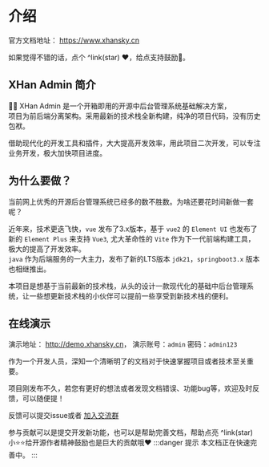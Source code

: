 ---
---

# 介绍

官方文档地址： <https://www.xhansky.cn>

如果觉得不错的话，点个 ^link(star)  ❤️，给点支持鼓励🌹。

## XHan Admin 简介

🎉🎉 XHan Admin 是一个开箱即用的开源中后台管理系统基础解决方案，<br>
项目为前后端分离架构。采用最新的技术栈全新构建，纯净的项目代码，没有历史包袱。<br>

借助现代化的开发工具和插件，大大提高开发效率，用此项目二次开发，可以专注业务开发，极大加快项目进度。

## 为什么要做？

当前网上优秀的开源后台管理系统已经多的数不胜数。为啥还要花时间新做一套呢？

近年来，技术更迭飞快，`vue` 发布了3.x版本，基于 `vue2` 的 `Element UI` 也发布了新的 `Element Plus` 来支持 `Vue3`,
尤大革命性的 `Vite` 作为下一代前端构建工具，极大的提高了开发效率。<br>
`java` 作为后端服务的一大主力，发布了新的LTS版本 `jdk21`，`springboot3.x` 版本也相继推出。

本项目是想基于当前最新的技术栈，从头的设计一款现代化的基础中后台管理系统，让一些想更新技术栈的小伙伴可以提前一些享受到新技术栈的便利。

## 在线演示

演示地址：   <http://demo.xhansky.cn>， 演示账号：`admin` 密码：`admin123`

作为一个开发人员，深知一个清晰明了的文档对于快速掌握项目或者技术至关重要。

项目刚发布不久，若您有更好的想法或者发现文档错误、功能bug等，欢迎及时反馈，可以随便提！

反馈可以提交issue或者 [加入交流群](/guide/join-group)

参与贡献可以是提交开发新功能，也可以是帮助完善文档，帮助点亮 ^link(star)  小⭐⭐给开源作者精神鼓励也是巨大的贡献哦❤️
:::danger 提示
本文档正在快速完善中。
:::

